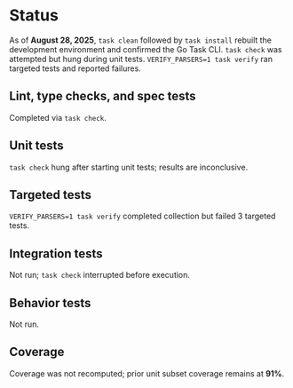 # Status

As of **August 28, 2025**, `task clean` followed by `task install` rebuilt the
development environment and confirmed the Go Task CLI. `task check` was
attempted but hung during unit tests. `VERIFY_PARSERS=1 task verify` ran
targeted tests and reported failures.

## Lint, type checks, and spec tests
Completed via `task check`.

## Unit tests
`task check` hung after starting unit tests; results are inconclusive.

## Targeted tests
`VERIFY_PARSERS=1 task verify` completed collection but failed 3 targeted
tests.

## Integration tests
Not run; `task check` interrupted before execution.

## Behavior tests
Not run.

## Coverage
Coverage was not recomputed; prior unit subset coverage remains at **91%**.

